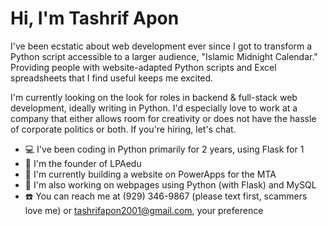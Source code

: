 # Hi, I'm Tashrif Apon
<p> I've been ecstatic about web development ever since I got to transform a Python script accessible to a larger audience, "Islamic Midnight Calendar." Providing people with website-adapted Python scripts and Excel spreadsheets that I find useful keeps me excited. </p>
<p> I'm currently looking on the look for roles in backend & full-stack web development, ideally writing in Python. I'd especially love to work at a company that either allows room for creativity or does not have the hassle of corporate politics or both. If you're hiring, let's chat. </p>

* 💻 I've been coding in Python primarily for 2 years, using Flask for 1
* 🔨 I'm the founder of LPAedu
* 🚧 I'm currently building a website on PowerApps for the MTA
* 🚧 I'm also working on webpages using Python (with Flask) and MySQL
* ☎️ You can reach me at (929) 346-9867 (please text first, scammers love me) or tashrifapon2001@gmail.com, your preference
